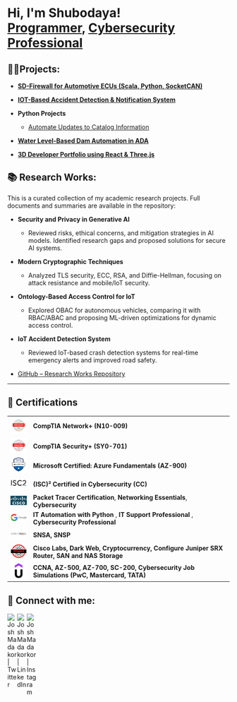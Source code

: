 <h1>Hi, I'm Shubodaya! <br/><a href="https://github.com/shubodaya">Programmer</a>, <a href="https://www.linkedin.com/in/shubodaya/">Cybersecurity Professional</a></h1>

<h2>👨‍💻Projects:</h2>

- <b>[SD-Firewall for Automotive ECUs (Scala, Python, SocketCAN)](https://github.com/shubodaya/SD-Firewall-for-Automotive-Network)</b>   

- <b>[IOT-Based Accident Detection & Notification System](https://github.com/shubodaya/Emergency-Activation-in-Automobiles-Using-IOT)</b>   

- <b>Python Projects</b>  
  - [Automate Updates to Catalog Information](https://github.com/shubodaya/Python-Projects/tree/main/Automate-Update-to-Catalog)

- <b>[Water Level-Based Dam Automation in ADA](https://github.com/shubodaya/Dam-Safety-Control-System)</b>  

- <b>[3D Developer Portfolio using React & Three.js](https://github.com/shubodaya/3D-Porfolio)</b>  
  
<h2>📚 Research Works:</h2>
This is a curated collection of my academic research projects. Full documents and summaries are available in the repository: 

- <b>Security and Privacy in Generative AI</b>  
  - Reviewed risks, ethical concerns, and mitigation strategies in AI models. Identified research gaps and proposed solutions for secure AI systems. 

- <b>Modern Cryptographic Techniques</b>  
  - Analyzed TLS security, ECC, RSA, and Diffie-Hellman, focusing on attack resistance and mobile/IoT security. 

- <b>Ontology-Based Access Control for IoT</b>  
  - Explored OBAC for autonomous vehicles, comparing it with RBAC/ABAC and proposing ML-driven optimizations for dynamic access control. 

- <b>IoT Accident Detection System</b>  
  - Reviewed IoT-based crash detection systems for real-time emergency alerts and improved road safety.
- [GitHub – Research Works Repository](https://github.com/shubodaya/researchwork)
---

<h2>📜 Certifications</h2>

<table>
  <tr>
    <td><img src="images/NetworkPlus%20Logo%20Certified%20CE.png" alt="CompTIA Network+ Certified" width="60"/></td>
    <td><a href="https://www.credly.com/badges/cbea159f-fb69-4035-bbb3-5e29eef4bcb7/public_url" target="_blank" style="text-decoration: none; color: inherit;"><strong>CompTIA Network+ (N10-009)</strong></a></td>
  </tr>
  <tr>
    <td><img src="images/SecurityPlus%20Logo%20Certified%20CE.png" alt="CompTIA Security+ Certified" width="60"/></td>
    <td><a href="https://www.credly.com/badges/9e429443-91ec-4a7e-8caf-f38af95632e5/public_url" target="_blank" style="text-decoration: none; color: inherit;"><strong>CompTIA Security+ (SY0-701)</strong></a></td>
  </tr>
  <tr>
    <td><img src="images/az900.png" alt="Microsoft Certified: Azure Fundamentals" width="60"/></td>
    <td><a href="https://learn.microsoft.com/api/credentials/share/en-us/Shubodaya-4297/DEC154DF18148FE2?sharingId=2B1885D06503909F" target="_blank" style="text-decoration: none; color: inherit;"><strong>Microsoft Certified: Azure Fundamentals (AZ-900)</strong></a></td>
  </tr>
  <tr>
    <td><img src="images/isc2.png" alt="(ISC)² Certified in Cybersecurity" width="50"/></td>
    <td><a href="https://www.credly.com/badges/f3e7e8c8-816a-4f31-8575-731e85366305/public_url" target="_blank" style="text-decoration: none; color: inherit;"><strong>(ISC)² Certified in Cybersecurity (CC)</strong></a></td>
  </tr>
  <tr>
    <td><img src="images/cisco.png" alt="Cisco Certified" width="50"/></td>
    <td>
      <a href="https://www.credly.com/badges/144daaf0-da3d-47d9-8e9a-4d0c3580fc1a/public_url" target="_blank" style="text-decoration: none; color: inherit;"><strong>Packet Tracer Certification</strong></a>, 
      <a href="https://www.credly.com/badges/3e3e57a6-4d7f-4db5-b211-ac78d7543b3d/public_url" target="_blank" style="text-decoration: none; color: inherit;"><strong>Networking Essentials</strong></a>, 
      <a href="https://www.credly.com/badges/6a45dfa6-7c08-4bbb-917a-e3b3454560aa/public_url" target="_blank" style="text-decoration: none; color: inherit;"><strong>Cybersecurity</strong></a>
    </td>
  </tr>
  <tr>
    <td><img src="images/google.png" alt="Google Certified" width="50"/></td>
    <td><strong> IT Automation with Python</strong>
      ,
      <a href="https://www.credly.com/badges/f92f11cf-31d7-4f18-84bf-9f013c2c97d5/public_url" target="_blank" style="text-decoration: none; color: inherit;"><strong> IT Support Professional</strong></a>
      , 
      <a href="https://www.credly.com/badges/41d5a54b-7a6a-4c52-ae5e-e5d7bd06be7d/public_url" target="_blank" style="text-decoration: none; color: inherit;"><strong>Cybersecurity Professional</strong></a>
    </td>
  </tr>
  <tr>
    <td><img src="images/sonicwall.png" alt="SonicWall Certified" width="50"/></td>
    <td><strong>SNSA, SNSP</strong></td>
  </tr>
  <tr>
    <td><img src="images/eccouncil.png" alt="EC-Council Certified" width="50"/></td>
    <td><strong>Cisco Labs, Dark Web, Cryptocurrency, Configure Juniper SRX Router, SAN and NAS Storage</strong></td>
  </tr>
  <tr>
    <td><img src="images/udemy.png" alt="Udemy Certified" width="50"/></td>
    <td><strong>CCNA, AZ-500, AZ-700, SC-200, Cybersecurity Job Simulations (PwC, Mastercard, TATA)</strong></td>
  </tr>
</table>



<h2> 🤳 Connect with me:</h2>


[<img align="left" alt="JoshMadakor | Twitter" width="22px" src="https://cdn.jsdelivr.net/npm/simple-icons@v3/icons/twitter.svg" />][twitter]
[<img align="left" alt="JoshMadakor | LinkedIn" width="22px" src="https://cdn.jsdelivr.net/npm/simple-icons@v3/icons/linkedin.svg" />][linkedin]
[<img align="left" alt="JoshMadakor | Instagram" width="22px" src="https://cdn.jsdelivr.net/npm/simple-icons@v3/icons/instagram.svg" />][instagram]

[twitter]: https://x.com/chubbihn
[instagram]: https://www.instagram.com/shubodaya_gowda/
[linkedin]: https://linkedin.com/in/shubodaya

<!--
**joshmadakor1/joshmadakor1** is a ✨ _special_ ✨ repository because its `README.md` (this file) appears on your GitHub profile.

Here are some ideas to get you started:

- 🔭 I’m currently working on ...
- 🌱 I’m currently learning ...
- 👯 I’m looking to collaborate on ...
- 🤔 I’m looking for help with ...
- 💬 Ask me about ...
- 📫 How to reach me: ...
- 😄 Pronouns: ...
- ⚡ Fun fact: ...
-->
